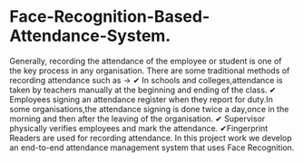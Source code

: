 # Face-Recognition-Based-Attendance-System.
Generally, recording the attendance of the employee or student is one of the key process in any organisation.
There are some traditional methods of recording attendance such as ->
    ✔ In schools and colleges,attendance is taken by teachers manually at the beginning and ending of the class.
    ✔ Employees signing an attendance register when they report for duty.In some organisations,the attendance signing is done twice a day,once in the morning and then after the         leaving of the organisation.
    ✔ Supervisor physically verifies employees and mark the attendance.
    ✔Fingerprint Readers are used for recording attendance.
 In this project work we develop an end-to-end attendance management system that uses Face Recognition.
  
  
     


    
